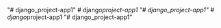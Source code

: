 "# django_project-app1" 
#   d j a n g o _ p r o j e c t - a p p 1  
 "# django_project-app1" 
#   d j a n g o _ p r o j e c t - a p p 1  
 "# django_project-app1" 
